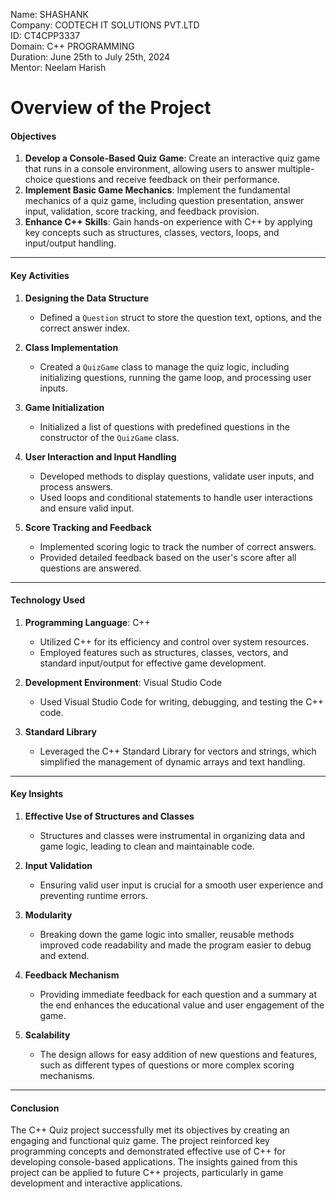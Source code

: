 Name: SHASHANK  
Company: CODTECH IT SOLUTIONS PVT.LTD  
ID: CT4CPP3337  
Domain: C++ PROGRAMMING  
Duration: June 25th to July 25th, 2024  
Mentor: Neelam Harish 

# Overview of the Project

#### Objectives
1. **Develop a Console-Based Quiz Game**: Create an interactive quiz game that runs in a console environment, allowing users to answer multiple-choice questions and receive feedback on their performance.
2. **Implement Basic Game Mechanics**: Implement the fundamental mechanics of a quiz game, including question presentation, answer input, validation, score tracking, and feedback provision.
3. **Enhance C++ Skills**: Gain hands-on experience with C++ by applying key concepts such as structures, classes, vectors, loops, and input/output handling.

---

#### Key Activities
1. **Designing the Data Structure**
   - Defined a `Question` struct to store the question text, options, and the correct answer index.

2. **Class Implementation**
   - Created a `QuizGame` class to manage the quiz logic, including initializing questions, running the game loop, and processing user inputs.

3. **Game Initialization**
   - Initialized a list of questions with predefined questions in the constructor of the `QuizGame` class.

4. **User Interaction and Input Handling**
   - Developed methods to display questions, validate user inputs, and process answers.
   - Used loops and conditional statements to handle user interactions and ensure valid input.

5. **Score Tracking and Feedback**
   - Implemented scoring logic to track the number of correct answers.
   - Provided detailed feedback based on the user's score after all questions are answered.

---

#### Technology Used
1. **Programming Language**: C++
   - Utilized C++ for its efficiency and control over system resources.
   - Employed features such as structures, classes, vectors, and standard input/output for effective game development.

2. **Development Environment**: Visual Studio Code
   - Used Visual Studio Code for writing, debugging, and testing the C++ code.

3. **Standard Library**
   - Leveraged the C++ Standard Library for vectors and strings, which simplified the management of dynamic arrays and text handling.

---

#### Key Insights
1. **Effective Use of Structures and Classes**
   - Structures and classes were instrumental in organizing data and game logic, leading to clean and maintainable code.

2. **Input Validation**
   - Ensuring valid user input is crucial for a smooth user experience and preventing runtime errors.

3. **Modularity**
   - Breaking down the game logic into smaller, reusable methods improved code readability and made the program easier to debug and extend.

4. **Feedback Mechanism**              
   - Providing immediate feedback for each question and a summary at the end enhances the educational value and user engagement of the game.

5. **Scalability**
   - The design allows for easy addition of new questions and features, such as different types of questions or more complex scoring mechanisms.

---

#### Conclusion
The C++ Quiz project successfully met its objectives by creating an engaging and functional quiz game. The project reinforced key programming concepts and demonstrated effective use of C++ for developing console-based applications. The insights gained from this project can be applied to future C++ projects, particularly in game development and interactive applications.
